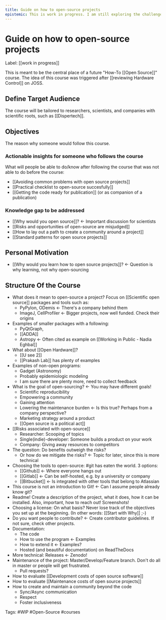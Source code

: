 ```yaml
---
title: Guide on how to open-source projects
epistemic: This is work in progress. I am still exploring the challenges of organizing such a course
---
```

# Guide on how to open-source projects
Label: [[work in progress]]

This is meant to be the central place of a future "How-To [[Open Source]]" course. The idea of this course was triggered after [[reviewing Hardware Control]] on JOSS.

## Define Target Audience
The course will be tailored to researchers, scientists, and companies with scientific roots, such as [[Dispertech]]. 

## Objectives
The reason why someone would follow this course. 

### Actionable insights for someone who follows the course
What will people be able to do/know after following the course that was not able to do before the course:

- [[Avoiding common problems with open source projects]]
- [[Practical checklist to open-source succesfully]]
- [[Getting the code ready for publication]] (or as companion of a publication)

### Knowledge gap to be addressed

- [[Why would you open source]]? <- Important discussion for scientists
- [[Risks and opportunities of open-source are misjudged]]
- [[How to lay out a path to create a community around a project]]
- [[Standard patterns for open source projects]]

## Personal Motivation

- [[Why would you learn how to open source projects]]? <- Question is why learning, not why open-sourcing

## Structure Of the Course

- What does it mean to open-source a project?
	Focus on [[Scientific open source]] packages and tools such as: 
    - PyPylon, ODemis <- There's a company behind them
    - ImageJ, CellProfiler <- Bigger projects, now well funded. Check their origins 
- Examples of smaller packages with a following:
    -  PyQtGraph, 
    -  [[ADDA]] 
    -  Astropy <- Often cited as example on [[Working in Public - Nadia Eghbal]]
- What about [[Open Hardware]]?
    - [[U see 2]]
    - [[Prakash Lab]] has plenty of examples
- Examples of non-open programs:
    - Gadget (Astronomy)
    - Probably epidemiologic modeling 
    - I am sure there are plenty more, need to collect feedback
- What is the goal of open-sourcing? <- You may have different goals!
    - Scientific reproducibility
    - Empowering a community
    - Gaining attention
    - Lowering the maintenance burden <- Is this true? Perhaps from a company perspective?
    - Marketing strategy around a product
    - [[Open source is a political act]]
- [[Risks associated with open-source]]
    - Researcher: Scooping of topics
    - Single(indie)-developer: Someone builds a product on your work
    - Company: Giving away resources to competitors
- The question: Do benefits outweigh the risks? 
    - Or how do we mitigate the risks? <- Topic for later, since this is more technical
- Choosing the tools to open-source: #git has eaten the world. 3 options:
    - [[Github]] <- Where everyone hangs out
    - [[Gitlab]] <- Can be self-hosted, e.g. by a university or company
    - [[Bitbucket]] <- Is integrated with other tools that belong to Atlassian
- This course is not an introduction to Git! <- Can I assume people already know git?
- Readme! Create a description of the project, what it does, how it can be installed. Also, important, how to reach out! Screenshots!
- Choosing a license: On what basis? Never lose track of the objectives you set up at the beginning. (In other words: [[Start with Why]] ;-)
- Do you want people to contribute? <- Create contributor guidelines. If not sure, check other projects. 
- Documentation:
    - The code
    - How to use the program <- Examples
    - How to extend it <- Examples?
    - Hosted (and beautiful documentation) on ReadTheDocs
- More technical: Releases <- Zenodo!
- Maintenance of the project: Master/Develop/Feature branch. Don't do all in master or people will get frustrated.
    - Pull requests?
- How to evaluate [[Development costs of open source software]]
- How to evaluate [[Maintenance costs of open source projects]]
- How to create and maintain a community beyond the code
    - Sync/Async communication
    - Respect
    - Foster inclusiveness


Tags: #WIP #Open-Source #courses